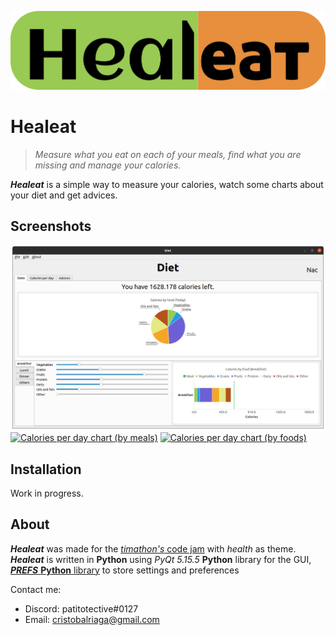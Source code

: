 [![Healeat logo](https://github.com/Patitotective/Healeat/blob/main/Assets/logo.png?raw=true)](https://github.com/Patitotective/Healeat)

# Healeat
> _Measure what you eat on each of your meals, find what you are missing and manage your calories._

***Healeat*** is a simple way to measure your calories, watch some charts about your diet and get advices.  

## Screenshots
[![Main screen](https://github.com/Patitotective/Healeat/blob/main/Screenshots/main_screen.png?raw=true)](https://github.com/Patitotective/Healeat)
[![Calories per day chart (by meals)](https://github.com/Patitotective/Healeat/blob/main/Screenshots/calories_per_day_chart%20(by%20meals)?raw=true)](https://github.com/Patitotective/Healeat) [![Calories per day chart (by foods)](https://github.com/Patitotective/Healeat/blob/main/Screenshots/calories_per_day_chart%20(by%20foods)?raw=true)](https://github.com/Patitotective/Healeat)



## Installation
Work in progress.

## About
***Healeat*** was made for the [_timathon's_ code jam](https://twtcodejam.net/timathon/) with _health_ as theme.  
***Healeat*** is written in **Python** using _PyQt 5.15.5_ **Python** library for the GUI, [***PREFS*** **Python** library](https://patitotective.github.io/PREFS/) to store settings and preferences

Contact me: 
- Discord: patitotective#0127
- Email: [cristobalriaga@gmail.com](mailto:cristobalriaga@gmail.com)
